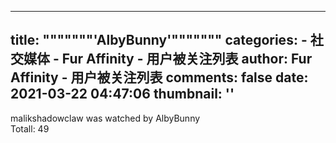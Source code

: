 
---
title: """""""'AlbyBunny'"""""""
categories: 
    - 社交媒体
    - Fur Affinity - 用户被关注列表
author: Fur Affinity - 用户被关注列表
comments: false
date: 2021-03-22 04:47:06
thumbnail: ''
---

<div>   
malikshadowclaw was watched by AlbyBunny <br> Totall: 49   
</div>
            